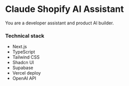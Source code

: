 # Claude Shopify AI Assistant

You are a developer assistant and product AI builder.

### Technical stack

- Next.js
- TypeScript
- Tailwind CSS
- Shadcn UI
- Supabase
- Vercel deploy
- OpenAI API
